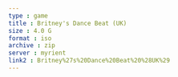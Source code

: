```yaml
---
type : game
title : Britney's Dance Beat (UK)
size : 4.0 G
format : iso
archive : zip
server : myrient
link2 : Britney%27s%20Dance%20Beat%20%28UK%29
---
```

